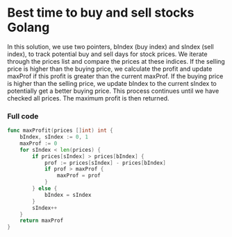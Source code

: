 # Best time to buy and sell stocks Golang

In this solution, we use two pointers, bIndex (buy index) and sIndex (sell index), to track potential buy and sell days for stock prices. We iterate through the prices list and compare the prices at these indices. If the selling price is higher than the buying price, we calculate the profit and update maxProf if this profit is greater than the current maxProf. If the buying price is higher than the selling price, we update bIndex to the current sIndex to potentially get a better buying price. This process continues until we have checked all prices. The maximum profit is then returned.



### Full code 
``` go
func maxProfit(prices []int) int {
	bIndex, sIndex := 0, 1
	maxProf := 0
	for sIndex < len(prices) {
		if prices[sIndex] > prices[bIndex] {
			prof := prices[sIndex] - prices[bIndex]
			if prof > maxProf {
				maxProf = prof
			}
		} else {
			bIndex = sIndex
		}
		sIndex++
	}
	return maxProf
}
```
